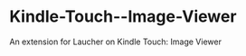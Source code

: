Kindle-Touch--Image-Viewer
==========================

An extension for Laucher on Kindle Touch: Image Viewer